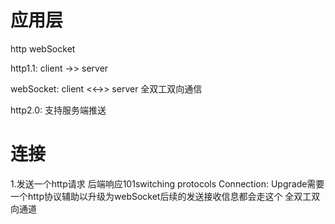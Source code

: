 # 应用层
http webSocket

http1.1: client ->> server

webSocket: client <<->> server 全双工双向通信

http2.0: 支持服务端推送

# 连接
1.发送一个http请求
  后端响应101switching protocols
  Connection: Upgrade需要一个http协议辅助以升级为webSocket后续的发送接收信息都会走这个
  全双工双向通道